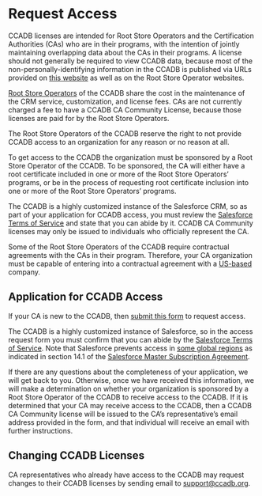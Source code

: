 # Request Access #

CCADB licenses are intended for Root Store Operators and the Certification Authorities (CAs) who are in their programs, with the intention of jointly maintaining overlapping data about the CAs in their programs. A license should not generally be required to view CCADB data, because most of the non-personally-identifying information in the CCADB is published via URLs provided on [this website](https://ccadb.org/resources) as well as on the Root Store Operator websites.

[Root Store Operators](https://ccadb.org/rootstores/how) of the CCADB share the cost in the maintenance of the CRM service, customization, and license fees. CAs are not currently charged a fee to have a CCADB CA Community License, because those licenses are paid for by the Root Store Operators.

The Root Store Operators of the CCADB reserve the right to not provide CCADB access to an organization for any reason or no reason at all.

To get access to the CCADB the organization must be sponsored by a Root Store Operator of the CCADB. To be sponsored, the CA will either have a root certificate included in one or more of the Root Store Operators’ programs, or be in the process of requesting root certificate inclusion into one or more of the Root Store Operators’ programs. 

The CCADB is a highly customized instance of the Salesforce CRM, so as part of your application for CCADB access, you must review the [Salesforce Terms of Service](https://www.salesforce.com/company/legal/sfdc-website-terms-of-service/) and state that you can abide by it. CCADB CA Community licenses may only be issued to individuals who officially represent the CA.

Some of the Root Store Operators of the CCADB require contractual agreements with the CAs in their program. Therefore, your CA organization must be capable of entering into a contractual agreement with a [US-based](https://www.treasury.gov/resource-center/sanctions/Programs/Pages/Programs.aspx) company.

## Application for CCADB Access ##

If your CA is new to the CCADB, then [submit this form](https://ccadb-public.secure.force.com/ccadb/AccessRequestForm) to request access.

The CCADB is a highly customized instance of Salesforce, so in the access request form you must confirm that you can abide by the [Salesforce Terms of Service](https://www.salesforce.com/company/legal/sfdc-website-terms-of-service/). Note that Salesforce prevents access in [some global regions](https://trust.salesforce.com/en/blocked/) as indicated in section 14.1 of the [Salesforce Master Subscription Agreement](https://a.sfdcstatic.com/content/dam/www/ocms-backup/assets/pdf/misc/salesforce_MSA.pdf).

If there are any questions about the completeness of your application, we will get back to you. Otherwise, once we have received this information, we will make a determination on whether your organization is sponsored by a Root Store Operator of the CCADB to receive access to the CCADB. If it is determined that your CA may receive access to the CCADB, then a CCADB CA Community license will be issued to the CA’s representative’s email address provided in the form, and that individual will receive an email with further instructions.

## Changing CCADB Licenses ##

CA representatives who already have access to the CCADB may request changes to their CCADB licenses by sending email to [support@ccadb.org](mailto:support@ccadb.org).
